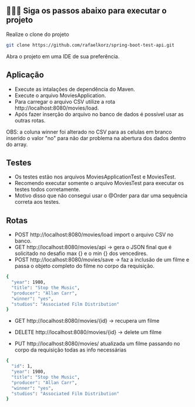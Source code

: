 
## 👨🏻‍💻 Siga os passos abaixo para executar o projeto

Realize o clone do projeto 

```bash
git clone https://github.com/rafaelkorz/spring-boot-test-api.git
```

Abra o projeto em uma IDE de sua preferência.

## Aplicação

- Execute as intalações de dependência do Maven.
- Execute o arquivo MoviesApplication.
- Para carregar o arquivo CSV utilize a rota http://localhost:8080/movies/load.
- Após fazer inserção do arquivo no banco de dados é possível usar as outras rotas.

OBS: a coluna winner foi alterado no CSV para as celulas em branco inserido o valor "no" para não dar problema na abertura dos dados dentro do array.


## Testes

- Os testes estão nos arquivos MoviesApplicationTest e MoviesTest.
- Recomendo executar somente o arquivo MoviesTest para executar os testes todos corretamente.
- Motivo disso que não consegui usar o @Order para dar uma sequência correta aos testes.

## Rotas

- POST http://localhost:8080/movies/load import o arquivo CSV no banco.
- GET http://localhost:8080/movies/api -> gera o JSON final que é solicitado no desafio max {} e o min {} dos vencedires.
- POST http://localhost:8080/movies/save -> faz a inclusão de um filme e passa o objeto completo do filme no corpo da requisição.
```bash
{
  "year": 1980,
  "title": "Stop the Music",
  "producer": "Allan Carr",
  "winner": "yes",
  "studios": "Associated Film Distribution"
}
```

- GET http://localhost:8080/movies/{id} ->  recupera um filme

- DELETE http://localhost:8080/movies/{id} -> delete um filme

- PUT http://localhost:8080/movies/ atualizada um filme passando no corpo da requisição todas as info necessárias
```bash
{
  "id": 1,
  "year": 1980,
  "title": "Stop the Music",
  "producer": "Allan Carr",
  "winner": "yes",
  "studios": "Associated Film Distribution"
}
```




